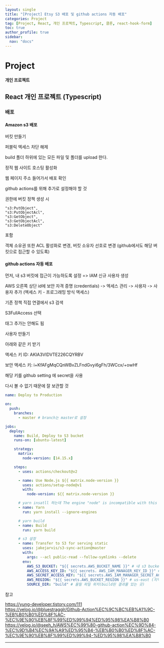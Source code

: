 ```yaml
---
layout: single
title: "[Project] Etsy S3 배포 및 github actions 자동 배포"
categories: Project
tag: [Project, React, 개인 프로젝트, Typescript, 클론, react-hook-form]
toc: true
author_profile: true
sidebar:
  nav: "docs"
---
```


# Project

**개인 프로젝트**

## React 개인 프로젝트 (Typescript)

### 배포

#### Amazon s3 배포

버킷 만들기

퍼블릭 엑세스 차단 해제

build 폴더 하위에 있는 모든 파일 및 폴더를 upload 한다.

정적 웹 사이트 호스팅 활성화

웹 페이지 주소 들어가서 배포 확인

github actions를 위해 추가로 설정해야 할 것

권한에 버킷 정책 생성 시

```
"s3:PutObject",
"s3:PutObjectAcl",
"s3:GetObject",
"s3:GetObjectAcl",
"s3:DeleteObject"
```

포함

객체 소유권 또한 ACL 활성화로 변경, 버킷 소유자 선호로 변경 (github에서도 해당 버킷으로 접근할 수 있도록)

#### github actions 자동 배포

먼저, 내 s3 버킷에 접근이 가능하도록 설정 => IAM 신규 사용자 생성

AWS 오른쪽 상단 id에 보안 자격 증명 (credentials)
-> 엑세스 관리 -> 사용자 -> 사용자 추가 (엑세스 키 - 프로그래밍 방식 액세스)

기존 정책 직접 연결에서 s3 검색

S3FullAccess 선택

태그 추가는 안해도 됨

사용자 만들기

아래와 같은 키 받기

액세스 키 ID:
AKIA3VIDVTE226CQYRBV

보안 액세스 키:
i+KfAFgMqCQnWBvZLFndGvyi6gFh/3WCcx/+owHf

해당 키를 github setting 에 secret을 사용

다시 볼 수 없기 때문에 잘 보관할 것

```yml
name: Deploy to Production

on:
  push:
    branches:
      - master # branch는 master로 설정

jobs:
  deploy:
    name: Build, Deploy to S3 bucket
    runs-on: [ubuntu-latest]

    strategy:
      matrix:
        node-version: [14.15.x]

    steps:
      - uses: actions/checkout@v2

      - name: Use Node.js ${{ matrix.node-version }}
        uses: actions/setup-node@v1
        with:
          node-version: ${{ matrix.node-version }}

      # yarn insatll 하는데 The engine "node" is incompatible with this module 오류 발생하여 engines을 ignore하기 위해 다음과 같이 설정
      - name: Yarn
        run: yarn install --ignore-engines

      # yarn build
      - name: Build
        run: yarn build

      # s3 설정
      - name: Transfer to S3 for serving static
        uses: jakejarvis/s3-sync-action@master
        with:
          args: --acl public-read --follow-symlinks --delete
        env:
          AWS_S3_BUCKET: "${{ secrets.AWS_BUCKET_NAME }}" # 내 s3 bucket 이름
          AWS_ACCESS_KEY_ID: "${{ secrets. AWS_IAM_MANAGER_KEY_ID }}" # key id
          AWS_SECRET_ACCESS_KEY: "${{ secrets.AWS_IAM_MANAGER_SECRET_ACCESS_KEY }}" # secret key
          AWS_REGION: "${{ secrets.AWS_BUCKET_REGION }}" # us-east (지역)
          SOURCE_DIR: "build" # 올릴 파일 위치(build된 결과물 있는 곳)
```

참고

https://yung-developer.tistory.com/111
https://velog.io/@bluestragglr/Github-Action%EC%9C%BC%EB%A1%9C-%EB%B0%B0%ED%8F%AC-%EC%9E%90%EB%8F%99%ED%99%94%ED%95%98%EA%B8%B0
https://velog.io/@seeh_h/AWS%EC%99%80-github-action%EC%9D%84-%EC%9D%B4%EC%9A%A9%ED%95%B4-%EB%B0%B0%ED%8F%AC-%EC%9E%90%EB%8F%99%ED%99%94-%ED%95%98%EA%B8%B0

<hr>
